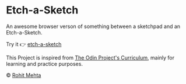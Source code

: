 # Etch-a-Sketch

An awesome browser verson of something between a sketchpad and an Etch-a-Sketch.

Try it 👉 [etch-a-sketch](https://rrohit.me/etch-a-sketch)

This Project is inspired from [The Odin Project's Curriculum](https://www.theodinproject.com/paths/foundations/courses/foundations/lessons/etch-a-sketch-project), mainly for learning and practice purposes.

&copy; [Rohit Mehta](https://github.com/r0hitm)
